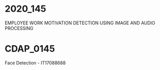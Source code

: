 # 2020_145
EMPLOYEE WORK MOTIVATION DETECTION USING IMAGE AND AUDIO PROCESSING

# CDAP_0145
Face Detection - IT17088688

